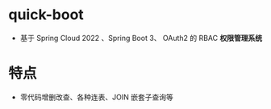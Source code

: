 # quick-boot
- 基于 Spring Cloud 2022 、Spring Boot 3、 OAuth2 的 RBAC **权限管理系统**
# 特点
- 零代码增删改查、各种连表、JOIN 嵌套子查询等
